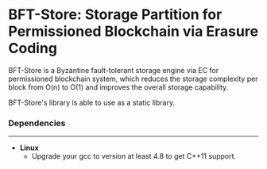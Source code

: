 # BFT-Store: Storage Partition for Permissioned Blockchain via Erasure Coding

BFT-Store is a Byzantine fault-tolerant storage engine via EC for permissioned blockchain system, which reduces the storage complexity per block from O(n) to O(1) and improves the overall storage capability.

BFT-Store's library is able to use as a static library.



### Dependencies

------

- **Linux**
  - Upgrade your gcc to version at least 4.8 to get C++11 support.